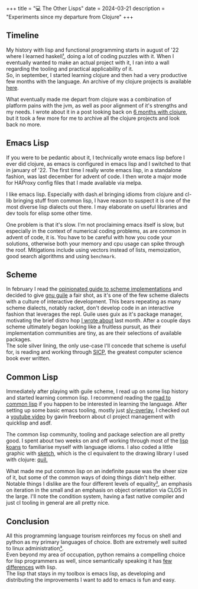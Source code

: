 +++
title = "💻 The Other Lisps"
date = 2024-03-21
description = "Experiments since my departure from Clojure"
+++

## Timeline

My history with lisp and functional programming starts in august of '22 where I learned haskell[¹](https://www.learnyouahaskell.com/), doing a lot of coding puzzles with it.
When I eventually wanted to make an actual project with it, I ran into a wall regarding the tooling and practical applicability of it. \
So, in september, I started learning clojure and then had a very productive few months with the language.
An archive of my clojure projects is available [here](https://github.com/port19x/clojure-era).

What eventually made me depart from clojure was a combination of platform pains with the jvm, as well as poor alignment of it's strengths and my needs.
I wrote about it in a post looking back on [6 months with clojure](https://port19.xyz/tech/clojure/), but it took a few more for me to archive all the clojure projects and look back no more.

## Emacs Lisp

If you were to be pedantic about it, I technically wrote emacs lisp before I ever did clojure, as emacs is configured in emacs lisp and I switched to that in january of '22.
The first time I really wrote emacs lisp, in a standalone fashion, was last december for advent of code.
I then wrote a major mode for HAProxy config files that I made available via melpa.

I like emacs lisp. Especially with dash.el bringing idioms from clojure and cl-lib bringing stuff from common lisp, I have reason to suspect it is one of the most diverse lisp dialects out there.
I may elaborate on useful libraries and dev tools for elisp some other time.

One problem is that it's slow.
I'm not proclaiming emacs itself is slow, but especially in the context of numerical coding problems, as are common in advent of code, it is.
You have to be careful with how you code your solutions, otherwise both your memory and cpu usage can spike through the roof.
Mitigations include using vectors instead of lists, memoization, good search algorithms and using `benchmark`.

## Scheme

In february I read the [opinionated guide to scheme implementations](https://www.wingolog.org/archives/2013/01/07/an-opinionated-guide-to-scheme-implementations) and decided to give [gnu guile](https://www.gnu.org/software/guile/) a fair shot, as it's one of the few scheme dialects with a culture of interactive development. This bears repeating as many scheme dialects, notably racket, don't develop code in an interactive fashion that leverages the repl.
Guile uses guix as it's package manager, motivating the brief distro hop [I wrote about](https://port19.xyz/tech/nonguix/) last month.
After a couple days scheme ultimately began looking like a fruitless pursuit, as their implementation communities are tiny, as are their selections of available packages. \
The sole silver lining, the only use-case I'll concede that scheme is useful for, is reading and working through [SICP](https://www.goodreads.com/book/show/43713.Structure_and_Interpretation_of_Computer_Programs), the greatest computer science book ever written.

## Common Lisp

Immediately after playing with guile scheme, I read up on some lisp history and started learning common lisp.
I recommend reading the [road to common lisp](https://stevelosh.com/blog/2018/08/a-road-to-common-lisp/) if you happen to be interested in learning the language.
After setting up some basic emacs tooling, mostly just [sly-overlay](https://git.sr.ht/~fosskers/sly-overlay), I checked out a [youtube video](https://www.youtube.com/watch?v=LqBbGFMPcDI) by gavin freeborn about cl project management with quicklisp and asdf.

The common lisp community, tooling and package selection are all pretty good. I spent about two weeks on and off working through most of the [lisp koans](https://github.com/google/lisp-koans) to familiarise myself with language idioms.
I also coded a little graphic with [sketch](https://github.com/vydd/sketch), which is the cl equivalent to the drawing library I used with clojure: [quil.](https://github.com/quil/quil)

What made me put common lisp on an indefinite pause was the sheer size of it, but some of the common ways of doing things didn't help either.
Notable things I dislike are the four different levels of equality[²](https://stackoverflow.com/questions/547436/whats-the-difference-between-eq-eql-equal-and-equalp-in-common-lisp), an emphasis on iteration in the small and an emphasis on object orientation via CLOS in the large.
I'll note the condition system, having a fast native compiler and just cl tooling in general are all pretty nice.

## Conclusion

All this programming language tourism reinforces my focus on shell and python as my primary languages of choice.
Both are extremely well suited to linux administration[³](https://port19.xyz/tech/go-review/). \
Even beyond my area of occupation, python remains a compelling choice for lisp programmers as well, since semantically speaking it has [few differences](https://norvig.com/python-lisp.html) with lisp. \
The lisp that stays in my toolbox is emacs lisp, as developing and distributing the improvements I want to add to emacs is fun and easy.

